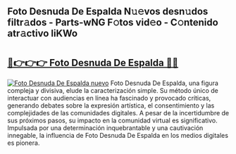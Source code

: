 ## Foto Desnuda De Espalda N𝚞𝚎vos desn𝚞dos filtr𝚊dos - Parts-wNG F𝚘tos vid𝚎o - C𝚘ntenido atr𝚊ctivo liKWo

# <h2><a href="http://mb4nf2.tromn.icu/?c=Foto+Desnuda+De+Espalda">🔗👉👉👉 Foto Desnuda De Espalda 🔗🔗</a></h2>

[![Foto Desnuda De Espalda nuevo](https://i.imgur.com/pEAQMta.gif)](http://mb4nf2.tromn.icu/?c=Foto+Desnuda+De+Espalda)
Foto Desnuda De Espalda, una figura compleja y divisiva, elude la caracterización simple. Su método único de interactuar con audiencias en línea ha fascinado y provocado críticas, generando debates sobre la expresión artística, el consentimiento y las complejidades de las comunidades digitales. A pesar de la incertidumbre de sus próximos pasos, su impacto en la comunidad virtual es significativo. Impulsada por una determinación inquebrantable y una cautivación innegable, la influencia de Foto Desnuda De Espalda en los medios digitales es pionera.
